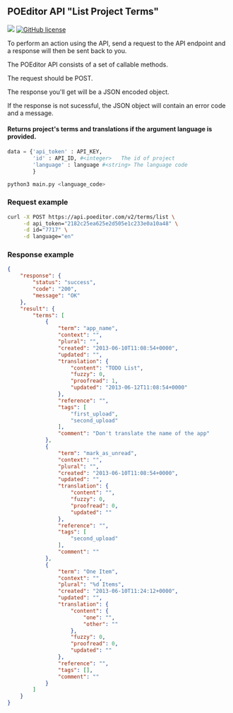 <h2>POEditor API "List Project Terms"</h2>
<a href="https://www.codacy.com/manual/aleksejkov/poeditor_get_tokens?utm_source=github.com&amp;utm_medium=referral&amp;utm_content=aleksejkov/poeditor_get_tokens&amp;utm_campaign=Badge_Grade"><img src="https://api.codacy.com/project/badge/Grade/5494ed37af304648a29dda009f2a8cc8"/></a>
<a href="https://github.com/aleksejkov/poeditor_get_tokens/blob/master/LICENSE"><img alt="GitHub license" src="https://img.shields.io/github/license/aleksejkov/poeditor_get_tokens"></a>
<p>To perform an action using the API, send a request to the API endpoint and a response will then be sent back to you.</p>
<p>The POEditor API consists of a set of callable methods.</p>
<p>The request should be POST.</p>
<p>The response you'll get will be a JSON encoded object.</p>
<p>If the response is not sucessful, the JSON object will contain an error code and a message.</p>

<h4>Returns project's terms and translations if the argument language is provided.</h4>

```python
data = {'api_token' : API_KEY, 
        'id' : API_ID, #<integer>	The id of project
        'language' : language #<string>	The language code
        }
```

```bash
python3 main.py <language_code>
```

<h3>Request example</h3>

```bash
curl -X POST https://api.poeditor.com/v2/terms/list \
     -d api_token="2182c25ea625e2d505e1c233e0a10a48" \
     -d id="7717" \
     -d language="en"
```

<h3>Response example</h3>

```json
{
    "response": {
        "status": "success",
        "code": "200",
        "message": "OK"
    },
    "result": {
        "terms": [
            {
                "term": "app_name",
                "context": "",
                "plural": "",
                "created": "2013-06-10T11:08:54+0000",
                "updated": "",
                "translation": {
                    "content": "TODO List",
                    "fuzzy": 0,
                    "proofread": 1,
                    "updated": "2013-06-12T11:08:54+0000"
                },
                "reference": "",
                "tags": [
                    "first_upload",
                    "second_upload"
                ],
                "comment": "Don't translate the name of the app"
            },
            {
                "term": "mark_as_unread",
                "context": "",
                "plural": "",
                "created": "2013-06-10T11:08:54+0000",
                "updated": "",
                "translation": {
                    "content": "",
                    "fuzzy": 0,
                    "proofread": 0,
                    "updated": ""
                },
                "reference": "",
                "tags": [
                    "second_upload"
                ],
                "comment": ""
            },
            {
                "term": "One Item",
                "context": "",
                "plural": "%d Items",
                "created": "2013-06-10T11:24:12+0000",
                "updated": "",
                "translation": {
                    "content": {
                        "one": "",
                        "other": ""
                    },
                    "fuzzy": 0,
                    "proofread": 0,
                    "updated": ""
                },
                "reference": "",
                "tags": [],
                "comment": ""
            }
        ]
    }
}
```
